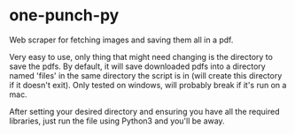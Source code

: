 # one-punch-py
Web scraper for fetching images and saving them all in a pdf.

Very easy to use, only thing that might need changing is the directory to save the pdfs. By default, it will save downloaded pdfs into a directory named 'files' in the same directory the script is in (will create this directory if it doesn't exit).
Only tested on windows, will probably break if it's run on a mac.

After setting your desired directory and ensuring you have all the required libraries, just run the file using Python3 and you'll be away.
